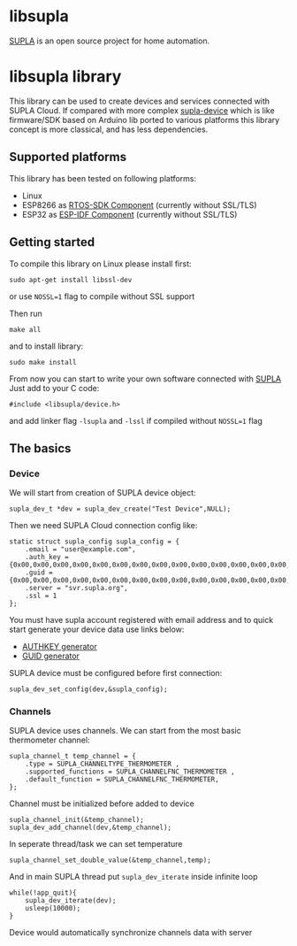 # libsupla

[SUPLA](https://www.supla.org) is an open source project for home automation.

# libsupla library

This library can be used to create devices and services connected with SUPLA Cloud.
If compared with more complex [supla-device](https://github.com/SUPLA/supla-device) which is like 
firmware/SDK based on Arduino lib ported to various platforms this library concept is more classical, 
and has less dependencies.

## Supported platforms

This library has been tested on following platforms:
- Linux
- ESP8266 as [RTOS-SDK Component](https://github.com/QB4-dev/esp-libsupla) (currently without SSL/TLS)
- ESP32   as [ESP-IDF Component](https://github.com/QB4-dev/esp-libsupla)  (currently without SSL/TLS)

## Getting started

To compile this library on Linux please install first:

`sudo apt-get install libssl-dev`

or use `NOSSL=1` flag to compile without SSL support

Then run

```
make all
```

and to install library:

```
sudo make install
```

From now you can start to write your own software connected with [SUPLA](https://www.supla.org)
Just add to your C code:

```
#include <libsupla/device.h>
```

and add linker flag `-lsupla`  and `-lssl` if compiled without `NOSSL=1` flag

## The basics

### Device

We will start from creation of SUPLA device object:

```
supla_dev_t *dev = supla_dev_create("Test Device",NULL);

```

Then we need SUPLA Cloud connection config like:

```
static struct supla_config supla_config = {
	.email = "user@example.com",
	.auth_key = {0x00,0x00,0x00,0x00,0x00,0x00,0x00,0x00,0x00,0x00,0x00,0x00,0x00,0x00,0x00,0x00},
	.guid = {0x00,0x00,0x00,0x00,0x00,0x00,0x00,0x00,0x00,0x00,0x00,0x00,0x00,0x00,0x00,0x00},
	.server = "svr.supla.org",
	.ssl = 1
};

```

You must have supla account registered with email address and to quick start generate your device data use links below:
- [AUTHKEY generator](https://www.supla.org/arduino/get-authkey)
- [GUID generator](https://www.supla.org/arduino/get-guid)


SUPLA device must be configured before first connection:

```
supla_dev_set_config(dev,&supla_config);
```

### Channels

SUPLA device uses channels. We can start from the most basic thermometer channel:

```
supla_channel_t temp_channel = {
	.type = SUPLA_CHANNELTYPE_THERMOMETER ,
	.supported_functions = SUPLA_CHANNELFNC_THERMOMETER ,
	.default_function = SUPLA_CHANNELFNC_THERMOMETER,
};
```

Channel must be initialized before added to device

```
supla_channel_init(&temp_channel);
supla_dev_add_channel(dev,&temp_channel);
```
In seperate thread/task we can set temperature

```
supla_channel_set_double_value(&temp_channel,temp);
```

And in main SUPLA thread put `supla_dev_iterate` inside infinite loop

```
while(!app_quit){
	supla_dev_iterate(dev);
	usleep(10000);
}
```

Device would automatically synchronize channels data with server

